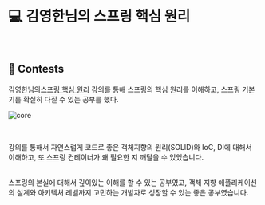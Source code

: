# :computer: 김영한님의 스프링 핵심 원리
</br>

## :page_facing_up: Contests

김영한님의[스프링 핵심 원리](https://www.inflearn.com/course/%EC%8A%A4%ED%94%84%EB%A7%81-%ED%95%B5%EC%8B%AC-%EC%9B%90%EB%A6%AC-%EA%B8%B0%EB%B3%B8%ED%8E%B8) 강의를 통해 스프링의 핵심 원리를 이해하고, 스프링 기본기를 확실히 다질 수 있는 공부를 했다.

![core](https://github.com/TrakkerTeam/trakker/assets/117561565/1c4e2537-a876-498d-855d-61bbb0020fa2)

<br>

강의를 통해서 자연스럽게 코드로 좋은 객체지향의 원리(SOLID)와 IoC, DI에 대해서 이해하고, 또 스프링 컨테이너가 왜 필요한 지 깨달을 수 있었습니다.
<br><br>

스프링의 본실에 대해서 깊이있는 이해를 할 수 있는 공부였고, 객체 지향 애플리케이션의 설계와 아키텍처 레벨까지 고민하는 개발자로 성장할 수 있는 좋은 공부였습니다.


</br>
